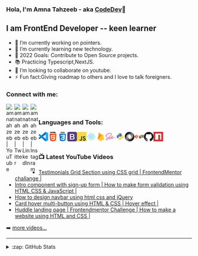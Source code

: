 ### Hola, I'm Amna Tahzeeb - aka [CodeDev][youtube]👋

## I am FrontEnd Developer -- keen learner

- 🔭 I’m currently working on pointers.
- 🌱 I’m currently learning new technology.
- 🥅 2022 Goals: Contribute to Open Source projects.
- 📚 Practicing Typescript,NextJS.
- 👯 I’m looking to collaborate on youtube.
- ⚡ Fun fact:Giving roadmap to others and I love to talk foreigners.



### Connect with me:

[<img align="left" alt="amnatahzeeb | YouTube" width="22px" src="https://cdn.jsdelivr.net/npm/simple-icons@v3/icons/youtube.svg" />][youtube]
[<img align="left" alt="amnatahzeeb | Twitter" width="22px" src="https://cdn.jsdelivr.net/npm/simple-icons@v3/icons/twitter.svg" />][twitter]
[<img align="left" alt="amnatahzeeb | LinkedIn" width="22px" src="https://cdn.jsdelivr.net/npm/simple-icons@v3/icons/linkedin.svg" />][linkedin]
[<img align="left" alt="amnatahzeeb | Instagram" width="22px" src="https://cdn.jsdelivr.net/npm/simple-icons@v3/icons/instagram.svg" />][instagram]

<br />

### Languages and Tools:

<img align="left" alt="Visual Studio Code" width="26px" src="https://raw.githubusercontent.com/github/explore/80688e429a7d4ef2fca1e82350fe8e3517d3494d/topics/visual-studio-code/visual-studio-code.png" />
<img align="left" alt="HTML5" width="26px" src="https://raw.githubusercontent.com/github/explore/80688e429a7d4ef2fca1e82350fe8e3517d3494d/topics/html/html.png" />
<img align="left" alt="CSS3" width="26px" src="https://raw.githubusercontent.com/github/explore/80688e429a7d4ef2fca1e82350fe8e3517d3494d/topics/css/css.png" />
<img align="left" alt="bootstap" width="26px" src="https://raw.githubusercontent.com/github/explore/80688e429a7d4ef2fca1e82350fe8e3517d3494d/topics/bootstrap/bootstrap.png" />
<img align="left" alt="JavaScript" width="26px" src="https://raw.githubusercontent.com/github/explore/80688e429a7d4ef2fca1e82350fe8e3517d3494d/topics/javascript/javascript.png" />
<img align="left" alt="React" width="26px" src="https://raw.githubusercontent.com/github/explore/80688e429a7d4ef2fca1e82350fe8e3517d3494d/topics/react/react.png" />
<img align="left" alt="firebase" width="26px" src="https://raw.githubusercontent.com/github/explore/80688e429a7d4ef2fca1e82350fe8e3517d3494d/topics/firebase/firebase.png" />
<img align="left" alt="Sass" width="26px" src="https://raw.githubusercontent.com/github/explore/80688e429a7d4ef2fca1e82350fe8e3517d3494d/topics/sass/sass.png" />
<img align="left" alt="Python" width="26px" src="https://raw.githubusercontent.com/github/explore/80688e429a7d4ef2fca1e82350fe8e3517d3494d/topics/python/python.png" 
/>
<img align="left" alt="JSON" width="26px" src="https://raw.githubusercontent.com/github/explore/80688e429a7d4ef2fca1e82350fe8e3517d3494d/topics/json/json.png" 
/>
<img align="left" alt="Git" width="26px" src="https://raw.githubusercontent.com/github/explore/80688e429a7d4ef2fca1e82350fe8e3517d3494d/topics/git/git.png" />
<img align="left" alt="GitHub" width="26px" src="https://raw.githubusercontent.com/github/explore/78df643247d429f6cc873026c0622819ad797942/topics/github/github.png" />
<img align="left" alt="npm" width="26px" src="https://raw.githubusercontent.com/github/explore/80688e429a7d4ef2fca1e82350fe8e3517d3494d/topics/npm/npm.png" />

<br />
<br />

### 📺 Latest YouTube Videos

<!-- YOUTUBE:START -->
- [Testimonials Grid Section using CSS grid | FrontendMentor challange |](https://www.youtube.com/watch?v=XrcUWxFRUd4)
- [Intro component with sign-up form | How to make form validation using HTML CSS &amp; JavaScript |](https://www.youtube.com/watch?v=kCwckE7GQnA)
- [How to design navbar using html css and jQuery](https://www.youtube.com/watch?v=u1Fkue7Uo_M)
- [Card hover multi-button using HTML &amp; CSS | Hover effect |](https://www.youtube.com/watch?v=-dUttorPZqQ)
- [Huddle landing page | Frontendmentor Challenge | How to make a website using HTML and CSS |](https://www.youtube.com/watch?v=dtWjObFkYJw)
<!-- YOUTUBE:END -->

➡️ [more videos...](https://www.youtube.com/channel/UCRMOQ2LTZOzdWrkF5lnXqkQ)

---

<details>
  <summary>:zap: GitHub Stats</summary>

  <img align="left" alt="My GitHub Stats" src="https://github-readme-stats.vercel.app/api?username=amnatahzeeb&show_icons=true&hide_border=true" />

</details>


[twitter]: https://twitter.com/AmnaTahzeeb
[youtube]: https://www.youtube.com/channel/UCRMOQ2LTZOzdWrkF5lnXqkQ
[instagram]: https://www.instagram.com/aamnazaidiii/
[linkedin]: https://www.linkedin.com/in/amna12/
